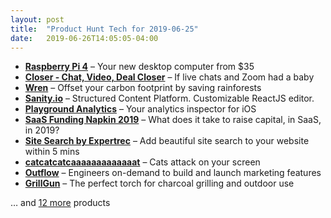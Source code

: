 ```yaml
---
layout: post
title:  "Product Hunt Tech for 2019-06-25"
date:   2019-06-26T14:05:05-04:00
---
```


* **[Raspberry Pi 4](https://www.producthunt.com/posts/raspberry-pi-4?utm_campaign=producthunt-api&utm_medium=api&utm_source=Application%3A+Daily+Digest+RSS+%28ID%3A+3202%29)** – Your new desktop computer from $35
* **[Closer - Chat, Video, Deal Closer](https://www.producthunt.com/posts/closer-chat-video-deal-closer?utm_campaign=producthunt-api&utm_medium=api&utm_source=Application%3A+Daily+Digest+RSS+%28ID%3A+3202%29)** – If live chats and Zoom had a baby
* **[Wren](https://www.producthunt.com/posts/wren-2?utm_campaign=producthunt-api&utm_medium=api&utm_source=Application%3A+Daily+Digest+RSS+%28ID%3A+3202%29)** – Offset your carbon footprint by saving rainforests
* **[Sanity.io](https://www.producthunt.com/posts/sanity-io?utm_campaign=producthunt-api&utm_medium=api&utm_source=Application%3A+Daily+Digest+RSS+%28ID%3A+3202%29)** – Structured Content Platform. Customizable ReactJS editor.
* **[Playground Analytics](https://www.producthunt.com/posts/playground-analytics?utm_campaign=producthunt-api&utm_medium=api&utm_source=Application%3A+Daily+Digest+RSS+%28ID%3A+3202%29)** – Your analytics inspector for iOS
* **[SaaS Funding Napkin 2019](https://www.producthunt.com/posts/saas-funding-napkin-2019?utm_campaign=producthunt-api&utm_medium=api&utm_source=Application%3A+Daily+Digest+RSS+%28ID%3A+3202%29)** – What does it take to raise capital, in SaaS, in 2019?
* **[Site Search by Expertrec](https://www.producthunt.com/posts/site-search-by-expertrec?utm_campaign=producthunt-api&utm_medium=api&utm_source=Application%3A+Daily+Digest+RSS+%28ID%3A+3202%29)** – Add beautiful site search to your website within 5 mins
* **[catcatcatcaaaaaaaaaaaaat](https://www.producthunt.com/posts/catcatcatcaaaaaaaaaaaaat?utm_campaign=producthunt-api&utm_medium=api&utm_source=Application%3A+Daily+Digest+RSS+%28ID%3A+3202%29)** – Cats attack on your screen
* **[Outflow](https://www.producthunt.com/posts/outflow-2?utm_campaign=producthunt-api&utm_medium=api&utm_source=Application%3A+Daily+Digest+RSS+%28ID%3A+3202%29)** – Engineers on-demand to build and launch marketing features
* **[GrillGun](https://www.producthunt.com/posts/grillgun?utm_campaign=producthunt-api&utm_medium=api&utm_source=Application%3A+Daily+Digest+RSS+%28ID%3A+3202%29)** – The perfect torch for charcoal grilling and outdoor use

… and [12 more](https://www.producthunt.com/tech) products